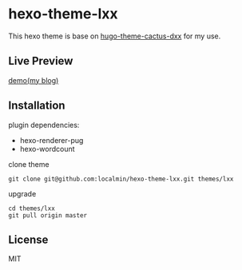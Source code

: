# hexo-theme-lxx

This hexo theme is base on [hugo-theme-cactus-dxx](https://github.com/fuzhouxxdong/hexo-theme-dxx) for my use.

## Live Preview

[demo(my blog)](https://localmin.github.io/) 

## Installation

plugin dependencies:

- hexo-renderer-pug
- hexo-wordcount

clone theme

    git clone git@github.com:localmin/hexo-theme-lxx.git themes/lxx

upgrade

    cd themes/lxx
    git pull origin master

## License

MIT
